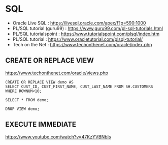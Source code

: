# SQL
- Oracle Live SQL : https://livesql.oracle.com/apex/f?p=590:1000
- PL/SQL tutorial (guru99) : https://www.guru99.com/pl-sql-tutorials.html
- PL/SQL tutorialspoint : https://www.tutorialspoint.com/plsql/index.htm
- PL/SQL tutorial : https://www.oracletutorial.com/plsql-tutorial/
- Tech on the Net : https://www.techonthenet.com/oracle/index.php

## CREATE OR REPLACE VIEW
https://www.techonthenet.com/oracle/views.php
```
CREATE OR REPLACE VIEW demo AS
SELECT CUST_ID, CUST_FIRST_NAME, CUST_LAST_NAME FROM SH.CUSTOMERS WHERE ROWNUM<10;

SELECT * FROM demo;

DROP VIEW demo;
```

## EXECUTE IMMEDIATE
https://www.youtube.com/watch?v=47KzYVBNbIs
